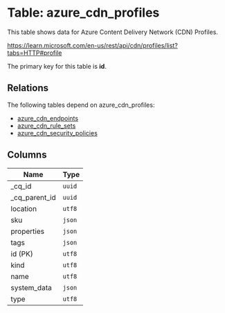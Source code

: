 # Table: azure_cdn_profiles

This table shows data for Azure Content Delivery Network (CDN) Profiles.

https://learn.microsoft.com/en-us/rest/api/cdn/profiles/list?tabs=HTTP#profile

The primary key for this table is **id**.

## Relations

The following tables depend on azure_cdn_profiles:
  - [azure_cdn_endpoints](azure_cdn_endpoints)
  - [azure_cdn_rule_sets](azure_cdn_rule_sets)
  - [azure_cdn_security_policies](azure_cdn_security_policies)

## Columns

| Name          | Type          |
| ------------- | ------------- |
|_cq_id|`uuid`|
|_cq_parent_id|`uuid`|
|location|`utf8`|
|sku|`json`|
|properties|`json`|
|tags|`json`|
|id (PK)|`utf8`|
|kind|`utf8`|
|name|`utf8`|
|system_data|`json`|
|type|`utf8`|
